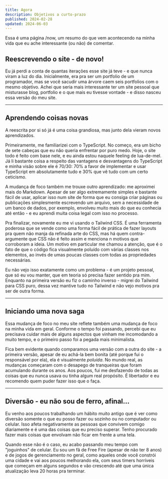 ```yaml
---
title: Agora
description: Objetivos a curto-prazo
published: 2024-02-28
updated: 2024-06-03
---
```


<script lang="ts">
    import Link from "$lib/components/Link.svelte";
    import Banner from "$lib/components/Banner.svelte";
</script>

<Banner type="info" icon="info" >
    <p>
        Essa é uma <Link href="https://nownownow.com/about" target="_blank">página /now</Link>, um resumo do que vem acontecendo na minha vida que eu ache interessante (ou não) de comentar.
    </p>
</Banner>

## Reescrevendo o site - de novo!

Eu já perdi a conta de quantas iterações esse site já teve - e que nunca viram a luz do dia. Inicialmente, era pra ser um portfolio de um programador, mas se você sacudir uma árvore caem seis portfolios com o mesmo objetivo. Achei que seria mais interessante ter um site pessoal que misturasse blog, portfolio e o que mais eu tivesse vontade - e disso nasceu essa versão do meu site.

---

## Aprendendo coisas novas

A reescrita por si só já é uma coisa grandiosa, mas junto dela vieram novos aprendizados.

Primeiramente, me familiarizei com o TypeScript. No começo, era um bicho de sete cabeças que eu não queria enfrentar por puro medo. Hoje, o site todo é feito com base nele, e eu ainda estou naquele feeling de lua-de-mel. Já li bastante coisa a respeito das vantagens e desvantagens do TypeScript e minha visão sobre ele é 70/30: 70% a favor de implementar e usar TypeScript em absolutamente tudo e 30% que vê tudo com um certo ceticismo.

A mudança de foco também me trouxe outro aprendizado: me aproximei mais do Markdown. Apesar de ser algo extremamente simples e bastante fácil de usar, aplicar isso num site de forma que eu consiga criar páginas ou publicações simplesmente escrevendo um arquivo, sem a necessidade de um banco de dados, por exemplo, envolveu muito mais do que eu conhecia até então - e eu aprendi muita coisa legal com isso no processo.

Pra finalizar, novamente eu me vi usando o Tailwind CSS. É uma ferramenta poderosa que se vende como uma forma fácil de prática de fazer layouts pra quem não manja da refinada arte do CSS, mas há quem contra-argumente que CSS não é feito assim e menciona n motivos que corroboram a ideia. Um motivo em particular me chamou a atenção, que é o fato de que o código fica visualmente poluído com várias classes nos elementos, ao invés de umas poucas classes com todas as propriedades necessárias.

Eu não vejo isso exatamente como um problema - é um projeto pessoal, que só eu vou manter, que em teoria só precisa fazer sentido pra mim. Enquanto na primeira versão eu fiz o caminho inverso - migrei do Tailwind para CSS puro, dessa vez mantive tudo no Tailwind e não vejo motivos pra ser de outra forma.

---

## Iniciando uma nova saga

Essa mudança de foco no meu site reflete também uma mudança de foco na minha vida em geral. Conforme o tempo foi passando, percebi que eu precisava cuidar mais de alguns aspectos que vinham me incomodando a muito tempo, e o primeiro passo foi a pegada mais minimalista.

Fica bem evidente quando comparamos uma versão com a outra do site - a primeira versão, apesar de eu achá-la bem bonita (até porque fui o responsável por ela), ela é visualmente _poluída_. No mundo real, as mudanças começaram com o desapego de tranqueiras que foram acumulando durante os anos. Aos poucos, fui me desfazendo de todas as coisas que eu nunca usava ou tinha algum real propósito. É libertador e eu recomendo quem puder fazer isso que o faça.

---

## Diversão - eu não sou de ferro, afinal...

Eu venho aos poucos trabalhando um hábito muito antigo que é ver como diversão somente o que eu posso fazer ou sozinho ou no computador ou celular. Isso afeta negativamente as pessoas que convivem comigo diariamente e é uma das coisas que eu preciso superar. Tenho procurado fazer mais coisas que envolvam não ficar em frente a uma tela.

Quando esse não é o caso, eu acabo passando meu tempo com "joguinhos" de celular. Eu sou um fã de Free Fire (apesar de não ter 8 anos) e de jogos de gerenciamento no geral, como aqueles onde você constrói uma cidade e vai aos poucos melhorando ela, com seus timers horríveis que começam em alguns segundos e vão crescendo até que uma única atualização leva 20 horas pra terminar.
